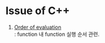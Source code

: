 # Issue of C++

1. [Order of evaluation](https://en.cppreference.com/w/cpp/language/eval_order)  
: function 내 function 실행 순서 관련.  
 


